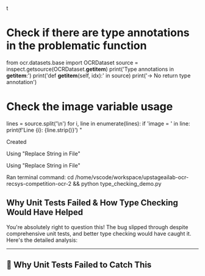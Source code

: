 t
# Check if there are type annotations in the problematic function
from ocr.datasets.base import OCRDataset
source = inspect.getsource(OCRDataset.__getitem__)
print('Type annotations in __getitem__:')
print('def __getitem__(self, idx):' in source)
print('-> No return type annotation')

# Check the image variable usage
lines = source.split('\n')
for i, line in enumerate(lines):
    if 'image = ' in line:
        print(f'Line {i}: {line.strip()}')
"

Created [](file:///home/vscode/workspace/upstageailab-ocr-recsys-competition-ocr-2/type_checking_demo.py)

Using "Replace String in File"

Using "Replace String in File"

Ran terminal command: cd /home/vscode/workspace/upstageailab-ocr-recsys-competition-ocr-2 && python type_checking_demo.py

## Why Unit Tests Failed & How Type Checking Would Have Helped

You're absolutely right to question this! The bug slipped through despite comprehensive unit tests, and better type checking would have caught it. Here's the detailed analysis:

---

## 🧪 **Why Unit Tests Failed to Catch This**

### **1. Test Coverage Gaps**
Your unit tests covered individual components but missed **integration scenarios**:

**✅ What tests covered:**
- `OCRDataset` initialization
- Individual `__getitem__` calls
- Collate function behavior
- Map loading functionality

**❌ What tests missed:**
- **Caching + pre-normalization combination** (Phase 6B + Phase 6C)
- **Type consistency across pipeline stages**
- **Lightning module integration** with cached data

### **2. The Bug Required Specific Conditions**
```python
# Bug only triggered when ALL these were true:
if image_filename in self.image_cache:           # Phase 6B enabled
    is_normalized = cached_data.get("is_normalized", False)
    if is_normalized:                            # Phase 6C enabled
        image = image_array                      # numpy array path
        org_shape = image.size                   # BUG: int instead of tuple
```

### **3. Mock Objects Hid the Issue**
Tests used mocks that didn't replicate the exact data types:
```python
# Test transform mock - didn't check actual data types
transform = Mock()
transform.return_value = {"image": torch.rand(3, 100, 100), ...}
```

---

## 🎯 **How Type Checking Would Have Prevented This**

### **The Core Issue: Untyped Polymorphism**
```python
def __getitem__(self, idx):
    # image could be PIL.Image OR np.ndarray - no type hints!
    image = ...  # Dynamic type based on cache state
    org_shape = image.size  # Different semantics for different types!
```

### **What Pylance Would Have Flagged**

**1. Missing Type Annotations:**
```python
def __getitem__(self, idx) -> OrderedDict[str, Any]:  # Missing return type
    image = ...  # No type hint - could be anything!
```

**2. Type Inconsistency:**
```python
# If properly typed, this would be a type error:
def get_canonical_size(image: PIL.Image | np.ndarray) -> tuple[int, int]:
    return image.size  # ERROR: np.ndarray.size returns int!
```

**3. Union Type Requirements:**
```python
# Proper typing would force explicit handling:
def get_shape_safe(image: PIL.Image | np.ndarray) -> tuple[int, int]:
    if isinstance(image, np.ndarray):
        return (image.shape[1], image.shape[0])  # Explicit numpy handling
    else:
        return image.size  # PIL handling
```

---

## 🛠️ **Type Checking Improvements That Would Help**

### **1. Add Union Types**
```python
from typing import Union
from PIL import Image
import numpy as np

def __getitem__(self, idx: int) -> OrderedDict[str, Any]:
    # Now image has explicit possible types
    image: Union[Image.Image, np.ndarray] = ...
```

### **2. Type Guards for Safety**
```python
def get_image_shape(image: Union[Image.Image, np.ndarray]) -> tuple[int, int]:
    """Type-safe shape extraction"""
    if isinstance(image, np.ndarray):
        height, width, *_ = image.shape
        return (width, height)
    else:  # PIL.Image
        return image.size
```

### **3. Generic Type Variables**
```python
from typing import TypeVar
ImageType = TypeVar('ImageType', Image.Image, np.ndarray)

def process_image(image: ImageType) -> tuple[int, int]:
    # Type checker enforces consistent behavior
    ...
```

---

## 📊 **Industry Comparison: Type Safety Levels**

| Level | Description | Would Catch This Bug? |
|-------|-------------|----------------------|
| **No Types** | Your current codebase | ❌ No |
| **Basic Types** | Parameter/return types | ⚠️ Partial |
| **Union Types** | `PIL.Image \| np.ndarray` | ✅ Yes |
| **Type Guards** | `isinstance` checks | ✅ Yes |
| **Generic Types** | `TypeVar` constraints | ✅ Yes |

---

## 🚀 **Recommendations for Your Codebase**

### **Immediate Actions:**
1. **Add type hints** to critical pipeline functions
2. **Use union types** for polymorphic variables
3. **Add type guards** before accessing attributes
4. **Test type combinations** explicitly

### **Long-term:**
1. **Enable strict mypy/Pylance** checking
2. **Add integration tests** for feature combinations
3. **Document type contracts** between pipeline stages
4. **Use generics** for reusable type-safe utilities

### **Example Fix Pattern:**
```python
# Before (buggy)
org_shape = image.size

# After (type-safe)
org_shape = get_image_shape(image)

def get_image_shape(image: Image.Image | np.ndarray) -> tuple[int, int]:
    if isinstance(image, np.ndarray):
        return (image.shape[1], image.shape[0])
    return image.size
```

---

## 🎯 **The Real Lesson**

This bug exposed a **systemic issue**: **unit tests verify behavior, but type systems verify contracts**. Your comprehensive unit tests were excellent, but they couldn't catch a type confusion that only occurred in specific runtime conditions.

**Type checking would have caught this at development time**, not runtime. The "excessive None type errors" from Pylance are actually **preventing** bugs like this one!

The combination of **good unit tests + strict typing** would have made this codebase much more robust. Your instinct to address Pylance's type warnings is spot-on - they're preventing exactly this kind of subtle runtime bug.

Made changes.
